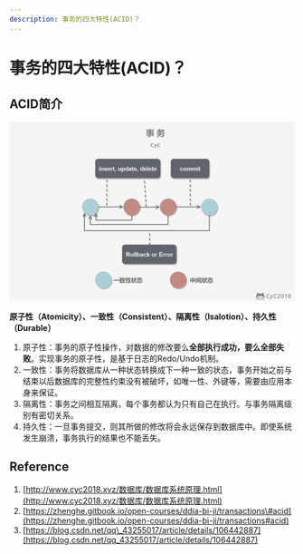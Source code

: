 ```yaml
---
description: 事务的四大特性(ACID)？
---
```


# 事务的四大特性\(ACID\)？

## ACID简介

![](../../.gitbook/assets/image%20%2824%29.png)

 **原子性（Atomicity）、一致性（Consistent）、隔离性（Isalotion）、持久性（Durable）**

1. 原子性：事务的原子性操作，对数据的修改要么**全部执行成功，要么全部失败**。实现事务的原子性，是基于日志的Redo/Undo机制。
2. 一致性：事务将数据库从一种状态转换成下一种一致的状态，事务开始之前与结束以后数据库的完整性约束没有被破坏，如唯一性、外键等，需要由应用本身来保证。
3. 隔离性：事务之间相互隔离，每个事务都认为只有自己在执行。与事务隔离级别有密切关系。
4. 持久性：一旦事务提交，则其所做的修改将会永远保存到数据库中。即使系统发生崩溃，事务执行的结果也不能丢失。

## Reference

1. [http://www.cyc2018.xyz/数据库/数据库系统原理.html](http://www.cyc2018.xyz/数据库/数据库系统原理.html)
2. [https://zhenghe.gitbook.io/open-courses/ddia-bi-ji/transactions\#acid](https://zhenghe.gitbook.io/open-courses/ddia-bi-ji/transactions#acid)
3. [https://blog.csdn.net/qq\_43255017/article/details/106442887](https://blog.csdn.net/qq_43255017/article/details/106442887)

